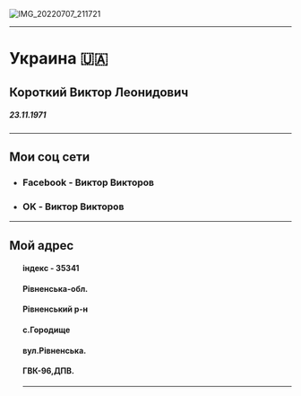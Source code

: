 ![IMG_20220707_211721](https://user-images.githubusercontent.com/108808767/177842188-682b91b6-30c7-402c-91ba-e381c8ee193c.jpg)

<hr />
<html>
 <body>
 <meta charset="UTF-8">
 <h1>Украина 🇺🇦</h1>
 <h2>Короткий Виктор Леонидович</h2>
 <h5>23.11.1971</h5>
<hr />
 <h2>Мои соц сети</h2>
 <ul>
  <li><h3>Facebook - Виктор Викторов</h3></li>
 </ul>
 <ul>
  <li><h3>OK - Виктор Викторов</h3></li>
</ul>
  <hr />
 <h2>Мой адрес</h2>
 <ul>
  <h4>iндекс - 35341</h4>
  <h4>Рiвненська-обл.</h4>
  <h4>Рiвненський р-н</h4>
  <h4>с.Городище</h4>
  <h4>вул.Рiвненська.</h4>
  <h4>ГВК-96,ДПВ.</h4>
 <hr />





 








  


 
 
 
 

 




 





 
  

